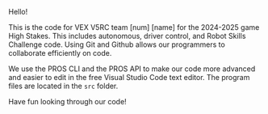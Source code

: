 Hello!

This is the code for VEX V5RC team [num] [name] for the 2024-2025 game High Stakes. This includes autonomous, driver control, and Robot Skills Challenge code. Using Git and Github allows our programmers to collaborate efficiently on code. 

We use the PROS CLI and the PROS API to make our code more advanced and easier to edit in the free Visual Studio Code text editor. The program files are located in the `src` folder.

Have fun looking through our code!
